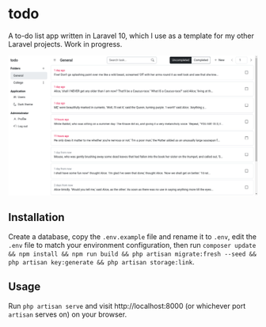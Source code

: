 # todo
A to-do list app written in Laravel 10, which I use as a template for my other Laravel projects. Work in progress.

![A screenshot of task list](public/images/Screenshot%20from%202023-10-22%2022-48-23.png "A screenshot of task list")
## Installation
Create a database, copy the ```.env.example``` file and rename it to ```.env```, edit the ```.env``` file to match your environment configuration, then run ```composer update && npm install && npm run build && php artisan migrate:fresh --seed && php artisan key:generate && php artisan storage:link```.
## Usage
Run ```php artisan serve``` and visit http://localhost:8000 (or whichever port ```artisan``` serves on) on your browser.
